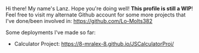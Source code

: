 Hi there! My name's Lanz. Hope you're doing well! <b>This profile is still a WIP</b>! Feel free to visit my alternate Github account for some more projects that I've done/been involved in:
https://github.com/Lo-Molts382 

Some deployments I've made so far:
* Calculator Project: https://8-mralex-8.github.io/JSCalculatorProj/
